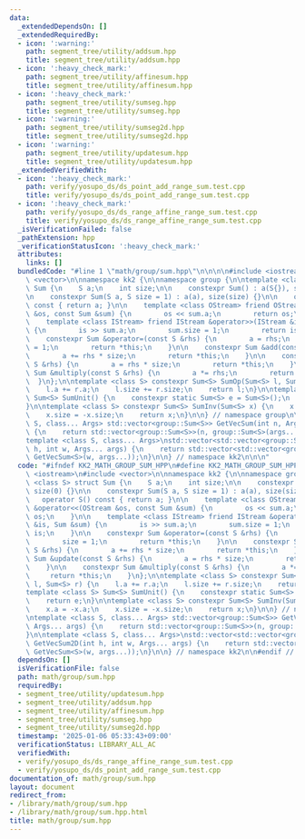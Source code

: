 ```yaml
---
data:
  _extendedDependsOn: []
  _extendedRequiredBy:
  - icon: ':warning:'
    path: segment_tree/utility/addsum.hpp
    title: segment_tree/utility/addsum.hpp
  - icon: ':heavy_check_mark:'
    path: segment_tree/utility/affinesum.hpp
    title: segment_tree/utility/affinesum.hpp
  - icon: ':heavy_check_mark:'
    path: segment_tree/utility/sumseg.hpp
    title: segment_tree/utility/sumseg.hpp
  - icon: ':warning:'
    path: segment_tree/utility/sumseg2d.hpp
    title: segment_tree/utility/sumseg2d.hpp
  - icon: ':warning:'
    path: segment_tree/utility/updatesum.hpp
    title: segment_tree/utility/updatesum.hpp
  _extendedVerifiedWith:
  - icon: ':heavy_check_mark:'
    path: verify/yosupo_ds/ds_point_add_range_sum.test.cpp
    title: verify/yosupo_ds/ds_point_add_range_sum.test.cpp
  - icon: ':heavy_check_mark:'
    path: verify/yosupo_ds/ds_range_affine_range_sum.test.cpp
    title: verify/yosupo_ds/ds_range_affine_range_sum.test.cpp
  _isVerificationFailed: false
  _pathExtension: hpp
  _verificationStatusIcon: ':heavy_check_mark:'
  attributes:
    links: []
  bundledCode: "#line 1 \"math/group/sum.hpp\"\n\n\n\n#include <iostream>\n#include\
    \ <vector>\n\nnamespace kk2 {\n\nnamespace group {\n\ntemplate <class S> struct\
    \ Sum {\n    S a;\n    int size;\n\n    constexpr Sum() : a(S{}), size(0) {}\n\
    \n    constexpr Sum(S a, S size = 1) : a(a), size(size) {}\n\n    operator S()\
    \ const { return a; }\n\n    template <class OStream> friend OStream &operator<<(OStream\
    \ &os, const Sum &sum) {\n        os << sum.a;\n        return os;\n    }\n\n\
    \    template <class IStream> friend IStream &operator>>(IStream &is, Sum &sum)\
    \ {\n        is >> sum.a;\n        sum.size = 1;\n        return is;\n    }\n\n\
    \    constexpr Sum &operator=(const S &rhs) {\n        a = rhs;\n        size\
    \ = 1;\n        return *this;\n    }\n\n    constexpr Sum &add(const S &rhs) {\n\
    \        a += rhs * size;\n        return *this;\n    }\n\n    constexpr Sum &update(const\
    \ S &rhs) {\n        a = rhs * size;\n        return *this;\n    }\n\n    constexpr\
    \ Sum &multiply(const S &rhs) {\n        a *= rhs;\n        return *this;\n  \
    \  }\n};\n\ntemplate <class S> constexpr Sum<S> SumOp(Sum<S> l, Sum<S> r) {\n\
    \    l.a += r.a;\n    l.size += r.size;\n    return l;\n}\n\ntemplate <class S>\
    \ Sum<S> SumUnit() {\n    constexpr static Sum<S> e = Sum<S>();\n    return e;\n\
    }\n\ntemplate <class S> constexpr Sum<S> SumInv(Sum<S> x) {\n    x.a = -x.a;\n\
    \    x.size = -x.size;\n    return x;\n}\n\n} // namespace group\n\ntemplate <class\
    \ S, class... Args> std::vector<group::Sum<S>> GetVecSum(int n, Args... args)\
    \ {\n    return std::vector<group::Sum<S>>(n, group::Sum<S>(args...));\n}\n\n\
    template <class S, class... Args>\nstd::vector<std::vector<group::Sum<S>>> GetVecSum2D(int\
    \ h, int w, Args... args) {\n    return std::vector<std::vector<group::Sum<S>>>(h,\
    \ GetVecSum<S>(w, args...));\n}\n\n} // namespace kk2\n\n\n"
  code: "#ifndef KK2_MATH_GROUP_SUM_HPP\n#define KK2_MATH_GROUP_SUM_HPP 1\n\n#include\
    \ <iostream>\n#include <vector>\n\nnamespace kk2 {\n\nnamespace group {\n\ntemplate\
    \ <class S> struct Sum {\n    S a;\n    int size;\n\n    constexpr Sum() : a(S{}),\
    \ size(0) {}\n\n    constexpr Sum(S a, S size = 1) : a(a), size(size) {}\n\n \
    \   operator S() const { return a; }\n\n    template <class OStream> friend OStream\
    \ &operator<<(OStream &os, const Sum &sum) {\n        os << sum.a;\n        return\
    \ os;\n    }\n\n    template <class IStream> friend IStream &operator>>(IStream\
    \ &is, Sum &sum) {\n        is >> sum.a;\n        sum.size = 1;\n        return\
    \ is;\n    }\n\n    constexpr Sum &operator=(const S &rhs) {\n        a = rhs;\n\
    \        size = 1;\n        return *this;\n    }\n\n    constexpr Sum &add(const\
    \ S &rhs) {\n        a += rhs * size;\n        return *this;\n    }\n\n    constexpr\
    \ Sum &update(const S &rhs) {\n        a = rhs * size;\n        return *this;\n\
    \    }\n\n    constexpr Sum &multiply(const S &rhs) {\n        a *= rhs;\n   \
    \     return *this;\n    }\n};\n\ntemplate <class S> constexpr Sum<S> SumOp(Sum<S>\
    \ l, Sum<S> r) {\n    l.a += r.a;\n    l.size += r.size;\n    return l;\n}\n\n\
    template <class S> Sum<S> SumUnit() {\n    constexpr static Sum<S> e = Sum<S>();\n\
    \    return e;\n}\n\ntemplate <class S> constexpr Sum<S> SumInv(Sum<S> x) {\n\
    \    x.a = -x.a;\n    x.size = -x.size;\n    return x;\n}\n\n} // namespace group\n\
    \ntemplate <class S, class... Args> std::vector<group::Sum<S>> GetVecSum(int n,\
    \ Args... args) {\n    return std::vector<group::Sum<S>>(n, group::Sum<S>(args...));\n\
    }\n\ntemplate <class S, class... Args>\nstd::vector<std::vector<group::Sum<S>>>\
    \ GetVecSum2D(int h, int w, Args... args) {\n    return std::vector<std::vector<group::Sum<S>>>(h,\
    \ GetVecSum<S>(w, args...));\n}\n\n} // namespace kk2\n\n#endif // KK2_MATH_GROUP_SUM_HPP\n"
  dependsOn: []
  isVerificationFile: false
  path: math/group/sum.hpp
  requiredBy:
  - segment_tree/utility/updatesum.hpp
  - segment_tree/utility/addsum.hpp
  - segment_tree/utility/affinesum.hpp
  - segment_tree/utility/sumseg.hpp
  - segment_tree/utility/sumseg2d.hpp
  timestamp: '2025-01-06 05:33:43+09:00'
  verificationStatus: LIBRARY_ALL_AC
  verifiedWith:
  - verify/yosupo_ds/ds_range_affine_range_sum.test.cpp
  - verify/yosupo_ds/ds_point_add_range_sum.test.cpp
documentation_of: math/group/sum.hpp
layout: document
redirect_from:
- /library/math/group/sum.hpp
- /library/math/group/sum.hpp.html
title: math/group/sum.hpp
---
```

